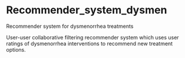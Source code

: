 # Recommender_system_dysmen
Recommender system for dysmenorrhea treatments 

User-user collaborative filtering recommender system which uses user ratings of dysmenorrhea interventions to recommend new treatment options. 
